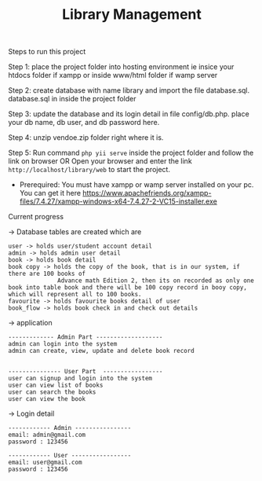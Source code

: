 <p align="center">
    <h1 align="center">Library Management</h1>
    <br>
</p>

Steps to run this project


Step 1: place the project folder into hosting environment ie insice your htdocs folder if xampp or inside www/html folder if wamp server

Step 2: create database with name library and import the file database.sql. database.sql in inside the project folder

Step 3: update the database and its login detail in file config/db.php. place your db name, db user, and db password here.

Step 4: unzip vendoe.zip folder right where it is.

Step 5: Run command `php yii serve` inside the project folder and follow the link on browser
                                    OR
        Open your browser and enter the link `http://localhost/library/web` to start the project.


* Prerequired:
    You must have xampp or wamp server installed on your pc.
    You can get it here
        https://www.apachefriends.org/xampp-files/7.4.27/xampp-windows-x64-7.4.27-2-VC15-installer.exe

Current progress

-> Database tables are created which are 

    user -> holds user/student account detail
    admin -> holds admin user detail
    book -> holds book detail
    book copy -> holds the copy of the book, that is in our system, if there are 100 books of 
                  Advance math Edition 2, then its on recorded as only one book into table book and there will be 100 copy record in booy copy, which will represent all to 100 books.
    favourite -> holds favourite books detail of user
    book_flow -> holds book check in and check out details

-> application

    ------------- Admin Part -------------------
    admin can login into the system
    admin can create, view, update and delete book record


    --------------- User Part  -----------------
    user can signup and login into the system
    user can view list of books
    user can search the books
    user can view the book

-> Login detail

    ------------ Admin ----------------
    email: admin@gmail.com
    password : 123456

    ------------ User -----------------
    email: user@gmail.com
    password : 123456
